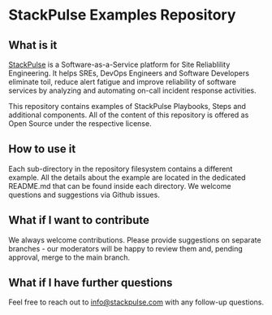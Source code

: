 # StackPulse Examples Repository

## What is it
[StackPulse](https://stackpulse.com) is a Software-as-a-Service platform for Site Reliablility Engineering. It helps SREs, DevOps Engineers and Software Developers eliminate toil, reduce alert fatigue and improve reliability of software services by analyzing and automating on-call incident response activities. 

This repository contains examples of StackPulse Playbooks, Steps and additional components. All of the content of this repository is offered as Open Source under the respective license.

## How to use it
Each sub-directory in the repository filesystem contains a different example. All the details about the example are located in the dedicated README.md that can be found inside each directory. We welcome questions and suggestions via Github issues.

## What if I want to contribute
We always welcome contributions. Please provide suggestions on separate branches - our moderators will be happy to review them and, pending approval, merge to the main branch.

## What if I have further questions
Feel free to reach out to info@stackpulse.com with any follow-up questions.
